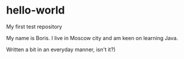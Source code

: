 # hello-world
My first test repository

My name is Boris. I live in Moscow city and am keen on learning Java. 

Written a bit in an everyday manner, isn't it?)
